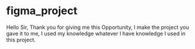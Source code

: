 # figma_project
Hello Sir, Thank you for giving me this Opportunity, I make the project you gave it to me, I used my knowledge whatever I have knowledge I used in this project.

